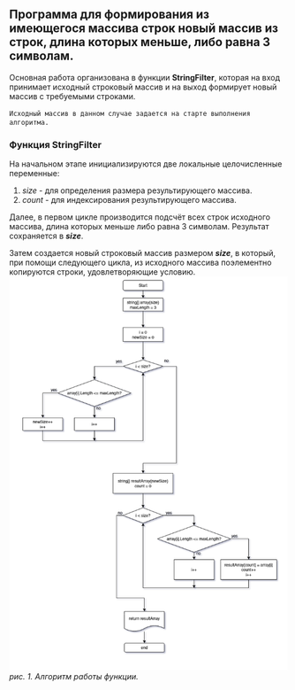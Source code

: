 ## Программа для формирования из имеющегося массива строк новый массив из строк, длина которых меньше, либо равна 3 символам.

Основная работа организована в функции **StringFilter**, которая на вход принимает исходный строковый массив и на выход формирует новый массив с требуемыми строками.
    
    Исходный массив в данном случае задается на старте выполнения алгоритма.


### Функция **StringFilter**
На начальном этапе инициализируются две локальные целочисленные переменные:
1. _size_ - для определения размера результирующего массива.
2. _count_ - для индексирования результирующего массива.

Далее, в первом цикле производится подсчёт всех строк исходного массива, длина которых меньше либо равна 3 символам. Результат сохраняется в ***size***.

Затем создается новый строковый массив размером ***size***, в который, при помощи следующего цикла, из исходного массива поэлементно копируются строки, удовлетворяющие условию.
![алгоритм функции](Test001.png)
    _рис. 1. Алгоритм работы функции._
